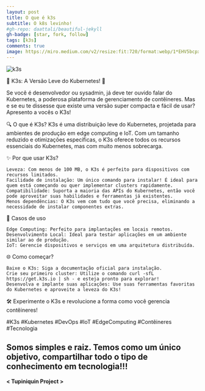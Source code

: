 ```yaml
---
layout: post
title: O que é k3s
subtitle: O k8s levinho!
#gh-repo: daattali/beautiful-jekyll
gh-badge: [star, fork, follow]
tags: [k3s]
comments: true
image: https://miro.medium.com/v2/resize:fit:720/format:webp/1*EHV5bcpx5qmk2gdvdG7tiQ.png
---
```


![k3s](https://miro.medium.com/v2/resize:fit:720/format:webp/1*EHV5bcpx5qmk2gdvdG7tiQ.png)

🚀 K3s: A Versão Leve do Kubernetes! 🌟

Se você é desenvolvedor ou sysadmin, já deve ter ouvido falar do Kubernetes, a poderosa plataforma de gerenciamento de contêineres. Mas e se eu te dissesse que existe uma versão super compacta e fácil de usar? Apresento a vocês o K3s!

🔍 O que é K3s? K3s é uma distribuição leve do Kubernetes, projetada para ambientes de produção em edge computing e IoT. Com um tamanho reduzido e otimizações específicas, o K3s oferece todos os recursos essenciais do Kubernetes, mas com muito menos sobrecarga.

✨ Por que usar K3s?

    Leveza: Com menos de 100 MB, o K3s é perfeito para dispositivos com recursos limitados.
    Facilidade de instalação: Um único comando para instalar! É ideal para quem está começando ou quer implementar clusters rapidamente.
    Compatibilidade: Suporta a maioria das APIs do Kubernetes, então você pode aproveitar suas habilidades e ferramentas já existentes.
    Menos dependências: O K3s vem com tudo que você precisa, eliminando a necessidade de instalar componentes extras.

🔧 Casos de uso

    Edge Computing: Perfeito para implantações em locais remotos.
    Desenvolvimento Local: Ideal para testar aplicações em um ambiente similar ao de produção.
    IoT: Gerencie dispositivos e serviços em uma arquitetura distribuída.

🌐 Como começar?

    Baixe o K3s: Siga a documentação oficial para instalação.
    Crie seu primeiro cluster: Utilize o comando curl -sfL https://get.k3s.io | sh - e esteja pronto para explorar!
    Desenvolva e implante suas aplicações: Use suas ferramentas favoritas do Kubernetes e aproveite a leveza do K3s!

🛠️ Experimente o K3s e revolucione a forma como você gerencia contêineres!

#K3s #Kubernetes #DevOps #IoT #EdgeComputing #Contêineres #Tecnologia

## Somos simples e raiz. Temos como um único objetivo, compartilhar todo o tipo de conhecimento em tecnologia!!!

**< Tupiniquin Project >**
